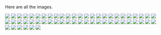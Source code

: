 Here are all the images.

![](mikementzer1.png)
![](mikementzer2.png)
![](mikementzer3.png)
![](mikementzer4.png)
![](mikementzer5.png)
![](mikementzer6.png)
![](mikementzer7.png)
![](mikementzer8.png)
![](mikementzer9.png)
![](mikementzer10.png)
![](mikementzer11.png)
![](mikementzer12.png)
![](mikementzer13.png)
![](mikementzer14.png)
![](mikementzer15.png)
![](mikementzer16.png)
![](mikementzer17.png)
![](mikementzer18.png)
![](mikementzer19.png)
![](mikementzer20.png)
![](mikementzer21.png)
![](mikementzer22.png)
![](mikementzer23.png)
![](mikementzer24.png)
![](mikementzer25.png)
![](mikementzer26.png)
![](mikementzer27.png)
![](mikementzer28.png)
![](mikementzer29.png)
![](mikementzer29_smaller1.png)
![](mikementzer30.png)
![](mikementzer31.png)
![](mikementzer32.png)
![](mikementzer33.png)
![](mikementzer33-short.png)
![](mikementzer34.png)
![](mikementzer35.png)
![](mikementzer36.png)
![](mikementzer37.png)
![](mikementzer38.png)
![](mikementzer39.png)
![](mikementzer40.png)
![](mikementzer41.png)
![](mikementzer41-short.png)
![](mikementzer42.png)
![](mikementzer43.png)
![](consolidation1.png)
![](consolidation2.png)
![](consolidation3.png)
![](consolidation4.png)
![](consolidation5.png)
![](mikementzer44.png)
![](mikementzer45.png)
![](mikementzer46.png)
![](mikementzer47.png)
![](mikementzer48.png)
